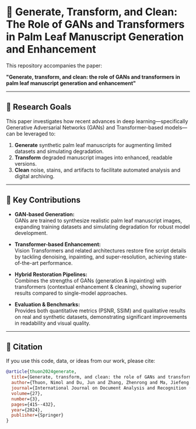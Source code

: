 # 📜 Generate, Transform, and Clean: The Role of GANs and Transformers in Palm Leaf Manuscript Generation and Enhancement

This repository accompanies the paper:

**"Generate, transform, and clean: the role of GANs and transformers in palm leaf manuscript generation and enhancement"**

---


## 🎯 Research Goals

This paper investigates how recent advances in deep learning—specifically Generative Adversarial Networks (GANs) and Transformer-based models—can be leveraged to:

1. **Generate** synthetic palm leaf manuscripts for augmenting limited datasets and simulating degradation.  
2. **Transform** degraded manuscript images into enhanced, readable versions.  
3. **Clean** noise, stains, and artifacts to facilitate automated analysis and digital archiving.  

---

## 🔑 Key Contributions

- **GAN-based Generation:**  
  GANs are trained to synthesize realistic palm leaf manuscript images, expanding training datasets and simulating degradation for robust model development.

- **Transformer-based Enhancement:**  
  Vision Transformers and related architectures restore fine script details by tackling denoising, inpainting, and super-resolution, achieving state-of-the-art performance.

- **Hybrid Restoration Pipelines:**  
  Combines the strengths of GANs (generation & inpainting) with transformers (contextual enhancement & cleaning), showing superior results compared to single-model approaches.

- **Evaluation & Benchmarks:**  
  Provides both quantitative metrics (PSNR, SSIM) and qualitative results on real and synthetic datasets, demonstrating significant improvements in readability and visual quality.

---



## 📖 Citation

If you use this code, data, or ideas from our work, please cite:

```bibtex
@article{thuon2024generate,
  title={Generate, transform, and clean: the role of GANs and transformers in palm leaf manuscript generation and enhancement},
  author={Thuon, Nimol and Du, Jun and Zhang, Zhenrong and Ma, Jiefeng and Hu, Pengfei},
  journal={International Journal on Document Analysis and Recognition (IJDAR)},
  volume={27},
  number={3},
  pages={415--432},
  year={2024},
  publisher={Springer}
}
